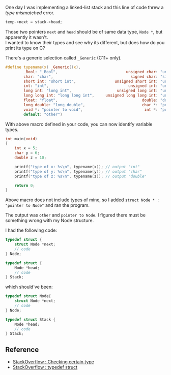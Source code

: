 
One day I was implementing a linked-list stack and this line of code threw a *type mismatched* error.

```c
temp->next = stack->head;
```

Those two pointers `next` and `head` should be of same data type, `Node *`, but apparently it wasn't. <br />
I wanted to know their types and see why its different, but does how do you print its type on C?

There's a generic selection called `_Generic` (C11+ only). 

```c
#define typename(x) _Generic((x),                                                                     \
		_Bool: "_Bool",                              unsigned char: "unsigned char",          \
		char: "char",                                  signed char: "signed char",            \
		short int: "short int",                 unsigned short int: "unsigned short int",     \
		int: "int",                                   unsigned int: "unsigned int",           \
		long int: "long int",                    unsigned long int: "unsigned long int",      \
		long long int: "long long int",     unsigned long long int: "unsigned long long int", \
		float: "float",                                     double: "double",                 \
		long double: "long double",                         char *: "pointer to char",        \
		void *: "pointer to void",                           int *: "pointer to int",         \
		default: "other") 
```

With above macro defined in your code, you can now identify variable types.

```c
int main(void)
{
	int x = 5;
	char y = 6;
	double z = 10;

	printf("type of x: %s\n", typename(x)); // output "int"
	printf("type of y: %s\n", typename(y)); // output "char"
	printf("type of z: %s\n", typename(z)); // output "double"

	return 0;
}
```

Above macro does not include types of mine, so I added `struct Node * : "pointer to Node"` and ran the program.  

The output was `other` and `pointer to Node`. I figured there must be something wrong with my Node structure.

I had the following code:

```c
typedef struct {
	struct Node *next;
	// code
} Node;

typedef struct {
	Node *head;
	// code
} Stack;
```

which should've been:

```c
typedef struct Node{
	struct Node *next;
	// code
} Node;

typedef struct Stack {
	Node *head;
	// code
} Stack;
```

## Reference
  - [StackOverflow : Checking certain type](https://stackoverflow.com/questions/6280055/how-do-i-check-if-a-variable-is-of-a-certain-type-compare-two-types-in-c)
  - [StackOverflow : typedef struct](https://stackoverflow.com/questions/17720223/c-typedef-struct-name-vs-typedef-struct-name/23660072)
